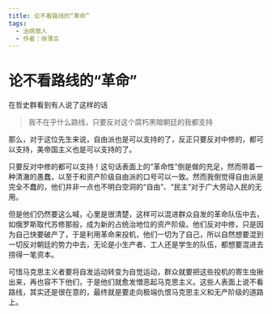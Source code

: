 ```yaml
---
title: 论不看路线的“革命”
tags:
  - 治病救人
  - 作者：徐薄古
---
```


# 论不看路线的“革命”

在哲史群看到有人说了这样的话
> 我不在乎什么路线，只要反对这个腐朽黑暗朝廷的我都支持

那么，对于这位先生来说，自由派也是可以支持的了，反正只要反对中修的，都可以支持，美帝国主义也是可以支持的了。


只要反对中修的都可以支持！这句话表面上的“革命性”倒是做的充足，然而带着一种清澈的愚蠢，以至于和资产阶级自由派的口号可以一致。然而我倒觉得自由派是完全不蠢的，他们并非一点也不明白空洞的“自由”、“民主”对于广大劳动人民的无用。


但是他们仍然要这么喊，心里是很清楚，这样可以混进群众自发的革命队伍中去，如俄罗斯取代苏修那般，成为新的占统治地位的资产阶级。他们反对中修，只是因为自己快要破产了，于是利用革命来投机，他们一切为了自己，所以自然想要混到一切反对朝廷的势力中去，无论是小生产者、工人还是学生的队伍，都想要混进去捞得一笔资本。


可惜马克思主义者要将自发运动转变为自觉运动，群众就要把这些投机的寄生虫揪出来，再也容不下他们，于是他们就愈发憎恶起马克思主义。这些人表面上说不看路线，其实还是很在意的，最终就是要走向极端仇恨马克思主义和无产阶级的道路上。


